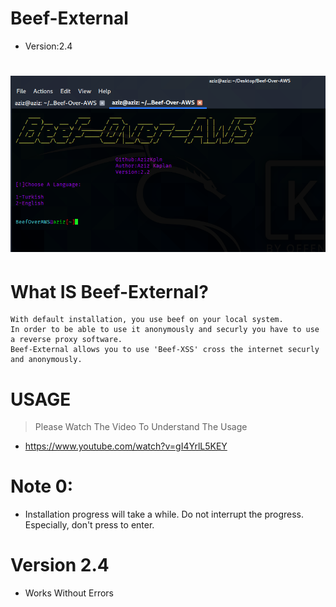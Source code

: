 # Beef-External
* Version:2.4

# ![](images/beef.png)

# What IS Beef-External?

```
With default installation, you use beef on your local system.
In order to be able to use it anonymously and securly you have to use a reverse proxy software.
Beef-External allows you to use 'Beef-XSS' cross the internet securly and anonymously.

```

# USAGE

> Please Watch The Video To Understand The Usage

* https://www.youtube.com/watch?v=gI4YrlL5KEY


# Note 0:
* Installation progress will take a while. Do not interrupt the progress. Especially, don't press to enter.

# Version 2.4

* Works Without Errors


